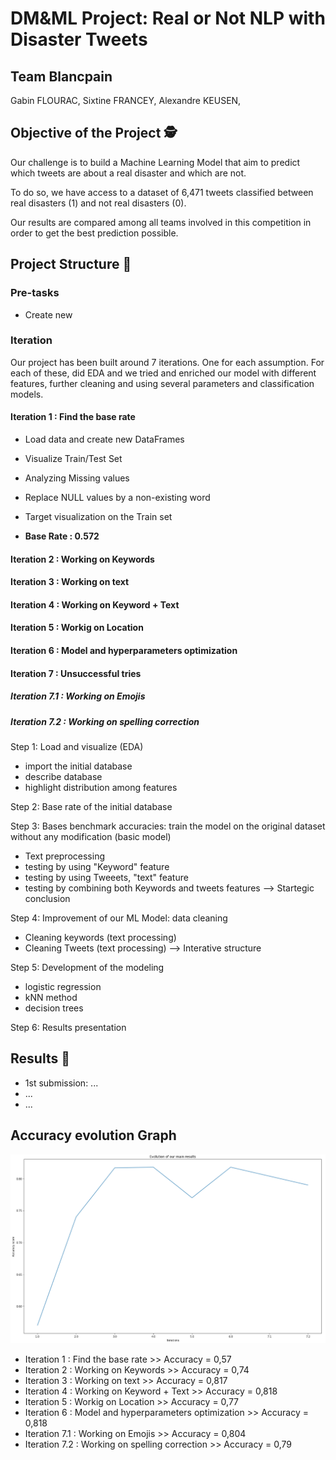 # DM&ML Project: Real or Not NLP with Disaster Tweets 

## Team Blancpain

Gabin FLOURAC,
Sixtine FRANCEY,
Alexandre KEUSEN,

## Objective of the Project 🕵️

Our challenge is to build a Machine Learning Model that aim to predict which tweets are about a real disaster and which are not. 

To do so, we have access to a dataset of 6,471 tweets classified between real disasters (1) and not real disasters (0).

Our results are compared among all teams involved in this competition in order to get the best prediction possible. 

## Project Structure 🚀

### Pre-tasks

- Create new 

### Iteration

Our project has been built around 7 iterations. One for each assumption. For each of these, did  EDA and we tried and enriched our model with different features, further cleaning and using several parameters and classification models.

#### Iteration 1 : Find the base rate

- Load data and create new DataFrames
- Visualize Train/Test Set
- Analyzing Missing values
- Replace NULL values by a non-existing word 
- Target visualization on the Train set 

- **Base Rate : 0.572**

#### Iteration 2 : Working on Keywords
#### Iteration 3 : Working on text
#### Iteration 4 : Working on Keyword + Text
#### Iteration 5 : Workig on Location
#### Iteration 6 : Model and hyperparameters optimization                      
#### Iteration 7 : Unsuccessful tries
##### Iteration 7.1 : Working on Emojis
##### Iteration 7.2 : Working on spelling correction

Step 1: Load and visualize (EDA) 
- import the initial database 
- describe database 
- highlight distribution among features 

Step 2: Base rate of the initial database 

Step 3: Bases benchmark accuracies: train the model on the original dataset without any modification (basic model)
- Text preprocessing
- testing by using "Keyword" feature 
- testing by using Tweeets, "text" feature 
- testing by combining both Keywords and tweets features
--> Startegic conclusion 

Step 4: Improvement of our ML Model: data cleaning 
- Cleaning keywords (text processing)
- Cleaning Tweets (text processing)
--> Interative structure 

Step 5: Development of the modeling 
- logistic regression 
- kNN method 
- decision trees 

Step 6: Results presentation 

## Results 🥇 

- 1st submission: ...
- ...
- ...

## Accuracy evolution Graph

![](Data/progressiongraph.jpg)

- Iteration 1 : Find the base rate >> Accuracy = 0,57
- Iteration 2 : Working on Keywords >> Accuracy = 0,74
- Iteration 3 : Working on text >> Accuracy = 0,817
- Iteration 4 : Working on Keyword + Text >> Accuracy = 0,818
- Iteration 5 : Workig on Location >> Accuracy = 0,77
- Iteration 6 : Model and hyperparameters optimization >> Accuracy = 0,818                        
- Iteration 7.1 : Working on Emojis >> Accuracy = 0,804
- Iteration 7.2 : Working on spelling correction >> Accuracy = 0,79
